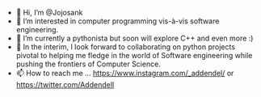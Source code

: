 - 👋 Hi, I’m @Jojosank
- 👀 I’m interested in computer programming vis-à-vis software engineering.
- 🌱 I’m currently a pythonista but soon will explore C++ and even more :)
- 💞️ In the interim, I look forward to collaborating on python projects pivotal to helping me fledge in the world of Software engineering while pushing the frontiers of Computer Science.
- 📫 How to reach me ... https://www.instagram.com/_addendel/  or https://twitter.com/AddendelI

<!---
Jojosank/Jojosank is a ✨ special ✨ repository because its `README.md` (this file) appears on your GitHub profile.
You can click the Preview link to take a look at your changes.
--->
